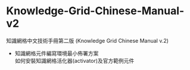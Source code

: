 # Knowledge-Grid-Chinese-Manual-v2
知識網格中文技術手冊第二版 (Knowledge Grid Chinese Manual v.2)

- 知識網格元件編寫環境最小佈署方案  
如何安裝知識網格活化器(activator)及官方範例元件
